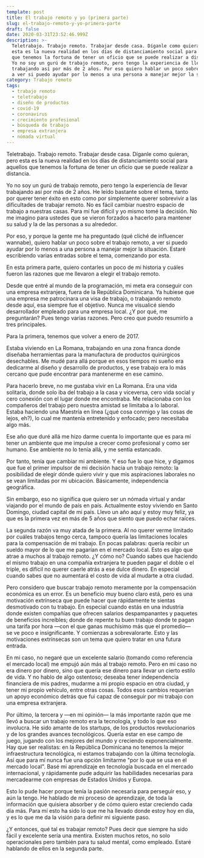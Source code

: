 ```yaml
---
template: post
title: El trabajo remoto y yo (primera parte)
slug: el-trabajo-remoto-y-yo-primera-parte
draft: false
date: 2020-03-31T23:52:46.999Z
description: >-
  Teletrabajo. Trabajo remoto. Trabajar desde casa. Díganle como quieran, pero
  esta es la nueva realidad en los días de distanciamiento social para aquellos
  que tenemos la fortuna de tener un oficio que se puede realizar a distancia.
  Yo no soy un gurú de trabajo remoto, pero tengo la experiencia de llevar
  trabajando así por más de 2 años. Por eso quiero hablar un poco sobre el tema,
  a ver si puedo ayudar por lo menos a una persona a manejar mejor la situación.
category: Trabajo remoto
tags:
  - trabajo remoto
  - teletrabajo
  - diseño de productos
  - covid-19
  - coronavirus
  - crecimiento profesional
  - búsqueda de trabajo
  - empresa extranjera
  - nómada virtual
---
```

Teletrabajo. Trabajo remoto. Trabajar desde casa. Díganle como quieran, pero esta es la nueva realidad en los días de distanciamiento social para aquellos que tenemos la fortuna de tener un oficio que se puede realizar a distancia.

Yo no soy un gurú de trabajo remoto, pero tengo la experiencia de llevar trabajando así por más de 2 años. He leído bastante sobre el tema, tanto por querer tener éxito en esto como por simplemente querer sobrevivir a las dificultades de trabajar remoto. No es fácil cambiar nuestro espacio de trabajo a nuestras casas. Para mí fue difícil y yo mismo tomé la decisión. No me imagino para ustedes que se vieron forzados a hacerlo para mantener su salud y la de las personas a su alrededor.

Por eso, y porque la gente me ha preguntado (qué cliché de influencer wannabe), quiero hablar un poco sobre el trabajo remoto, a ver si puedo ayudar por lo menos a una persona a manejar mejor la situación. Estaré escribiendo varias entradas sobre el tema, comenzando por esta.

En esta primera parte, quiero contarles un poco de mi historia y cuáles fueron las razones que me llevaron a elegir el trabajo remoto.

Desde que entré al mundo de la programación, mi meta era conseguir con una empresa extranjera, fuera de la República Dominicana. Ya hubiese que una empresa me patrocinara una visa de trabajo, o trabajando remoto desde aquí, esa siempre fue el objetivo. Nunca me visualicé siendo desarrollador empleado para una empresa local. ¿Y por qué, me preguntarán? Pues tengo varias razones. Pero creo que puedo resumirlo a tres principales.

Para la primera, tenemos que volver a enero de 2017.

Estaba viviendo en La Romana, trabajando en una zona franca donde diseñaba herramientas para la manufactura de productos quirúrgicos desechables. Me mudé para allá porque en esos tiempos mi sueño era dedicarme al diseño y desarrollo de productos, y ese trabajo era lo más cercano que pude encontrar para mantenerme en ese camino.

Para hacerlo breve, no me gustaba vivir en La Romana. Era una vida solitaria, donde solo iba del trabajo a la casa y viceversa, cero vida social y cero conexión con el lugar donde me encontraba. Me relacionaba con los compañeros del trabajo pero nuestra amistad se limitaba a lo laboral. Estaba haciendo una Maestría en línea (¿qué cosa conmigo y las cosas de lejos, eh?), lo cual me mantenía entretenido y enfocado; pero necesitaba algo más.

Ese año que duré allá me hizo darme cuenta lo importante que es para mí tener un ambiente que me impulse a crecer como profesional y como ser humano. Ese ambiente no lo tenía allá, y me sentía estancado.

Por tanto, tenía que cambiar mi ambiente. Y eso fue lo que hice, y digamos que fue el primer impulsor de mi decisión hacia un trabajo remoto: la posibilidad de elegir dónde quiero vivir y que mis aspiraciones laborales no se vean limitadas por mi ubicación. Básicamente, independencia geográfica.

Sin embargo, eso no significa que quiero ser un nómada virtual y andar viajando por el mundo de país en país. Actualmente estoy viviendo en Santo Domingo, ciudad capital de mi país. Llevo un año aquí y estoy muy feliz, ya que es la primera vez en más de 5 años que siento que puedo echar raíces.

La segunda razón va muy atada de la primera. Al no querer verme limitado por cuáles trabajos tengo cerca, tampoco quería las limitaciones locales para la compensación de mi trabajo. En pocas palabras: quería recibir un sueldo mayor de lo que me pagarían en el mercado local. Esto es algo que atrae a muchos al trabajo remoto. ¿Y cómo no? Cuando sabes que haciendo el mismo trabajo en una compañía extranjera te pueden pagar el doble o el triple, es difícil no querer caerle atrás a ese dulce dinero. En especial cuando sabes que no aumentará el costo de vida al mudarte a otra ciudad.

Pero considero que buscar trabajo remoto meramente por la compensación económica es un error. Es un beneficio muy bueno claro está, pero es una motivación extrínseca que puede hacer que rápidamente te sientas desmotivado con tu trabajo. En especial cuando estás en una industria donde existen compañías que ofrecen salarios despampanantes y paquetes de beneficios increíbles; donde de repente tu buen trabajo donde te pagan una tarifa por hora —con el que ganas muchísimo más que el promedio— se ve poco e insignificante. Y comienzas a sobrevalorarte. Esto y las motivaciones extrínsecas son un tema que quiero tratar en una futura entrada.

En mi caso, no negaré que un excelente salario (tomando como referencia el mercado local) me empujó aún más al trabajo remoto. Pero en mi caso no era dinero por dinero, sino que quería ese dinero para llevar un cierto estilo de vida. Y no hablo de algo ostentoso; deseaba tener independencia financiera de mis padres, mudarme a mi propio espacio en otra ciudad, y tener mi propio vehículo, entre otras cosas. Todos esos cambios requerían un apoyo económico detrás que fui capaz de conseguir por mi trabajo con una empresa extranjera.

Por último, la tercera y —en mi opinión— la más importante razón que me llevó a buscar un trabajo remoto era la tecnología, y todo lo que eso involucra. He sido amante de los startups, de los productos revolucionarios y de los grandes avances tecnológicos. Quería estar en ese campo de juego, jugando con los mejores del mundo y creciendo exponencialmente. Hay que ser realistas: en la República Dominicana no tenemos la mejor infraestructura tecnológica, ni estamos trabajando con la última tecnología. Así que para mí nunca fue una opción limitarme "por lo que se usa en el mercado local". Basé mi aprendizaje en tecnología buscada en el mercado internacional, y rápidamente pude adquirir las habilidades necesarias para mercadearme con empresas de Estados Unidos y Europa.

Esto lo pude hacer porque tenía la pasión necesaria para perseguir eso, y aún la tengo. He hablado de mi proceso de aprendizaje, de toda la información que quisiera absorber y de cómo quiero estar creciendo cada día más. Para mí esto ha sido lo que me ha llevado donde estoy hoy en día, y es lo que me da la visión para definir mi siguiente paso.

¿Y entonces, qué tal es trabajar remoto? Pues decir que siempre ha sido fácil y excelente sería una mentira. Existen muchos retos, no solo operacionales pero también para tu salud mental, como empleado. Estaré hablando de ellos en la segunda parte.
